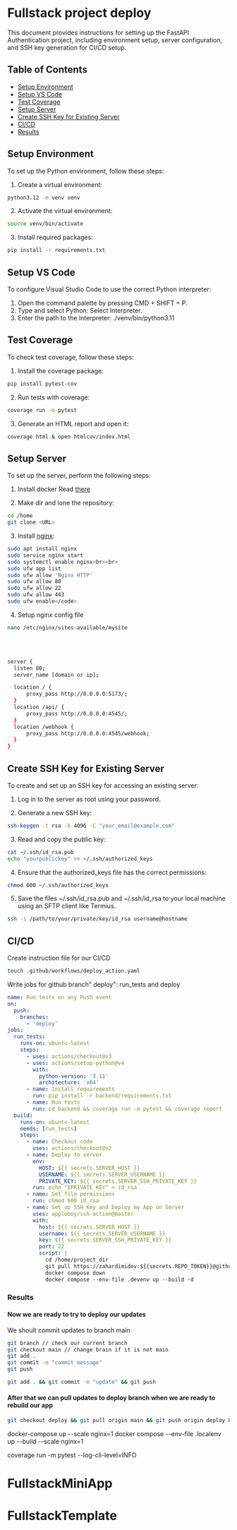 # Fullstack project deploy

This document provides instructions for setting up the FastAPI Authentication project, including environment setup, server configuration, and SSH key generation for CI/CD setup.

## Table of Contents
- [Setup Environment](#setup-environment)
- [Setup VS Code](#setup-vs-code)
- [Test Coverage](#test-coverage)
- [Setup Server](#setup-server)
- [Create SSH Key for Existing Server](#create-ssh-key-for-existing-server)
- [CI/CD](#ci-cd)
- [Results](#results)

## Setup Environment

To set up the Python environment, follow these steps:

1. Create a virtual environment:
```bash
python3.12 -m venv venv
```

2. Activate the virtual environment:
```bash
source venv/bin/activate
```

3. Install required packages:
```bash
pip install -r requirements.txt
```

## Setup VS Code

To configure Visual Studio Code to use the correct Python interpreter:

1. Open the command palette by pressing CMD + SHIFT + P.
2. Type and select Python: Select Interpreter.
3. Enter the path to the interpreter: ./venv/bin/python3.11


## Test Coverage

To check test coverage, follow these steps:

1. Install the coverage package:
```bash
pip install pytest-cov
```

2. Run tests with coverage:
```bash
coverage run -m pytest
```

3. Generate an HTML report and open it:
```bash
coverage html & open htmlcov/index.html
```


## Setup Server

To set up the server, perform the following steps:

1. Install docker
Read [there](https://docs.docker.com/engine/install/ubuntu/#install-using-the-repository)

2. Make dir and lone the repository: <br>
```bash
cd /home
git clone <URL>
```


3. Install [nginx](https://medium.com/@deltarfd/how-to-set-up-nginx-on-ubuntu-server-fc392c88fb59): <br>
```bash
sudo apt install nginx
sudo service nginx start
sudo systemctl enable nginx<br><br>
sudo ufw app list
sudo ufw allow 'Nginx HTTP'
sudo ufw allow 80
sudo ufw allow 22
sudo ufw allow 443
sudo ufw enable</code>
```

4. Setup nginx config file

```bash
nano /etc/nginx/sites-available/mysite
```

<br>
<br>

```bash
server {
  listen 80;
  server_name [domain or ip];

  location / {
      proxy_pass http://0.0.0.0:5173/;
  }
  location /api/ {
      proxy_pass http://0.0.0.0:4545/;
  }
  location /webhook {
      proxy_pass http://0.0.0.0:4545/webhook;
  }
}
```


## Create SSH Key for Existing Server

To create and set up an SSH key for accessing an existing server:

1. Log in to the server as root using your password.

2. Generate a new SSH key:
   
```bash
ssh-keygen -t rsa -b 4096 -C "your_email@example.com"
```

3. Read and copy the public key:

```bash
cat ~/.ssh/id_rsa.pub
echo "yourpublickey" >> ~/.ssh/authorized_keys
```

4. Ensure that the authorized_keys file has the correct permissions:
```bash
chmod 600 ~/.ssh/authorized_keys
```

5. Save the files ~/.ssh/id_rsa.pub and ~/.ssh/id_rsa to your local machine using an SFTP client like Termius.

```bash
ssh -i /path/to/your/private/key/id_rsa username@hostname
```


## CI/CD
Create instruction file for our CI/CD

```bash
touch .github/workflows/deploy_action.yaml
```

Write jobs for github branch" deploy": run_tests and deploy

```yaml
name: Run tests on any Push event
on:
  push:
    branches:
      - 'deploy'
jobs:
  run_tests:
    runs-on: ubuntu-latest
    steps:
      - uses: actions/checkout@v3
      - uses: actions/setup-python@v4
        with:
          python-version: '3.11'
          architecture: 'x64'
      - name: Install requirements
        run: pip install -r backend/requirements.txt
      - name: Run tests
        run: cd backend && coverage run -m pytest && coverage report
  build:
    runs-on: ubuntu-latest
    needs: [run_tests]
    steps:
      - name: Checkout code
        uses: actions/checkout@v2
      - name: Deploy to server
        env:
          HOST: ${{ secrets.SERVER_HOST }}
          USERNAME: ${{ secrets.SERVER_USERNAME }}
          PRIVATE_KEY: ${{ secrets.SERVER_SSH_PRIVATE_KEY }}
        run: echo "$PRIVATE_KEY" > id_rsa
      - name: Set file permissions
        run: chmod 600 id_rsa
      - name: Set up SSH Key and Deploy my App on Server
        uses: appleboy/ssh-action@master
        with:
          host: ${{ secrets.SERVER_HOST }}
          username: ${{ secrets.SERVER_USERNAME }}
          key: ${{ secrets.SERVER_SSH_PRIVATE_KEY }}
          port: 22
          script: |
            cd /home/project_dir
            git pull https://zahardimidov:${{secrets.REPO_TOKEN}}@github.com/zahardimidov/${{secrets.REPO_NAME}}.git deploy
            docker compose down
            docker compose --env-file .devenv up --build -d
```

### Results
#### Now we are ready to try to deploy our updates
We shoult commit updates to branch main <br>
```bash
git branch // check our current branch
git checkout main // change brain if it is not main
git add .
git commit -m "commit message"
git push
```

```bash
git add . && git commit -m "update" && git push
```


#### After that we can pull updates to deploy branch when we are ready to rebuild our app
```bash
git checkout deploy && git pull origin main && git push origin deploy && git checkout main
```

docker-compose up --scale nginx=1
docker compose --env-file .localenv up --build --scale nginx=1

coverage run -m pytest --log-cli-level=INFO

# FullstackMiniApp
# FullstackTemplate
